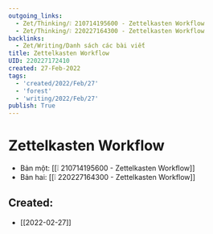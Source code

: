 ```yaml
---
outgoing_links:
  - Zet/Thinking/❕ 210714195600 - Zettelkasten Workflow
  - Zet/Thinking/❕ 220227164300 - Zettelkasten Workflow
backlinks:
  - Zet/Writing/Danh sách các bài viết
title: Zettelkasten Workflow
UID: 220227172410
created: 27-Feb-2022
tags:
  - 'created/2022/Feb/27'
  - 'forest'
  - 'writing/2022/Feb/27'
publish: True
---
```

# Zettelkasten Workflow

- Bản một: [[❕ 210714195600 - Zettelkasten Workflow]]
- Bản hai: [[❕ 220227164300 - Zettelkasten Workflow]]



## Created:
- [[2022-02-27]]
